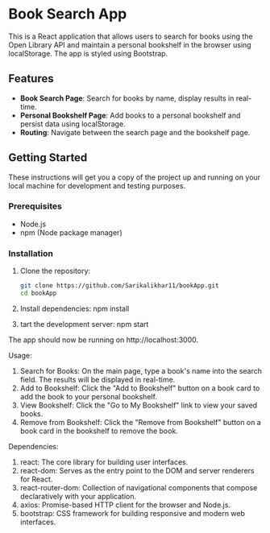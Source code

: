 # Book Search App

This is a React application that allows users to search for books using the Open Library API and maintain a personal bookshelf in the browser using localStorage. The app is styled using Bootstrap.

## Features

- **Book Search Page**: Search for books by name, display results in real-time.
- **Personal Bookshelf Page**: Add books to a personal bookshelf and persist data using localStorage.
- **Routing**: Navigate between the search page and the bookshelf page.

## Getting Started

These instructions will get you a copy of the project up and running on your local machine for development and testing purposes.

### Prerequisites

- Node.js
- npm (Node package manager)

### Installation

1. Clone the repository:

   ```bash
   git clone https://github.com/Sarikalikhar11/bookApp.git
   cd bookApp

2. Install dependencies:
   npm install

3. tart the development server:
   npm start

The app should now be running on http://localhost:3000.

Usage:
1. Search for Books: On the main page, type a book's name into the search field. The results will be displayed in real-time.
2. Add to Bookshelf: Click the "Add to Bookshelf" button on a book card to add the book to your personal bookshelf.
3. View Bookshelf: Click the "Go to My Bookshelf" link to view your saved books.
4. Remove from Bookshelf: Click the "Remove from Bookshelf" button on a book card in the bookshelf to remove the book.

Dependencies:
1. react: The core library for building user interfaces.
2. react-dom: Serves as the entry point to the DOM and server renderers for React.
3. react-router-dom: Collection of navigational components that compose declaratively with your application.
4. axios: Promise-based HTTP client for the browser and Node.js.
5. bootstrap: CSS framework for building responsive and modern web interfaces.
